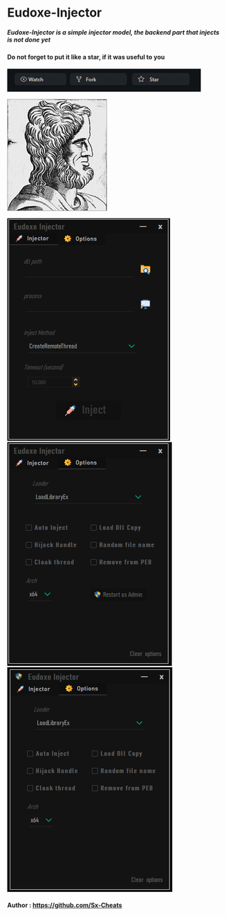 # Eudoxe-Injector
##### Eudoxe-Injector is a simple injector model, the backend part that injects is not done yet

#### Do not forget to put it like a star, if it was useful to you
![](https://github.com/Sx-Cheats/Eudoxe-Injector/blob/main/Previews/Star.PNG)

![](https://github.com/Sx-Cheats/Eudoxe-Injector/blob/main/Previews/Eudoxe.jpg)

![](https://github.com/Sx-Cheats/Eudoxe-Injector/blob/main/Previews/Preview0.PNG) ![](https://github.com/Sx-Cheats/Eudoxe-Injector/blob/main/Previews/Preview1.PNG) ![](https://github.com/Sx-Cheats/Eudoxe-Injector/blob/main/Previews/Preview2.PNG)

#### Author : https://github.com/Sx-Cheats
